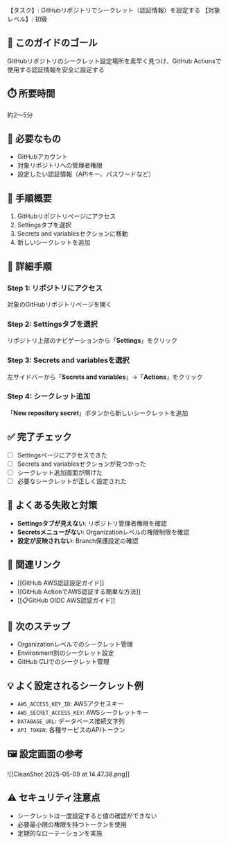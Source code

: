 【タスク】: GitHubリポジトリでシークレット（認証情報）を設定する
【対象レベル】: 初級

## 🎯 このガイドのゴール
GitHubリポジトリのシークレット設定場所を素早く見つけ、GitHub Actionsで使用する認証情報を安全に設定する

## ⏱️ 所要時間
約2〜5分

## 🧰 必要なもの
- GitHubアカウント
- 対象リポジトリへの管理者権限
- 設定したい認証情報（APIキー、パスワードなど）

## 📝 手順概要
1. GitHubリポジトリページにアクセス
2. Settingsタブを選択
3. Secrets and variablesセクションに移動
4. 新しいシークレットを追加

## 🔧 詳細手順

### Step 1: リポジトリにアクセス
対象のGitHubリポジトリページを開く

### Step 2: Settingsタブを選択
リポジトリ上部のナビゲーションから「**Settings**」をクリック

### Step 3: Secrets and variablesを選択
左サイドバーから「**Secrets and variables**」→「**Actions**」をクリック

### Step 4: シークレット追加
「**New repository secret**」ボタンから新しいシークレットを追加

## ✅ 完了チェック
- [ ] Settingsページにアクセスできた
- [ ] Secrets and variablesセクションが見つかった
- [ ] シークレット追加画面が開けた
- [ ] 必要なシークレットが正しく設定された

## 🚨 よくある失敗と対策
- **Settingsタブが見えない**: リポジトリ管理者権限を確認
- **Secretsメニューがない**: Organizationレベルの権限制限を確認
- **設定が反映されない**: Branch保護設定の確認

## 🔄 関連リンク
- [[GitHub AWS認証設定ガイド]]
- [[GitHub ActionでAWS認証する簡単な方法]]
- [[📋GitHub OIDC AWS認証ガイド]]

## 🚀 次のステップ
- Organizationレベルでのシークレット管理
- Environment別のシークレット設定
- GitHub CLIでのシークレット管理

## 💡 よく設定されるシークレット例
- `AWS_ACCESS_KEY_ID`: AWSアクセスキー
- `AWS_SECRET_ACCESS_KEY`: AWSシークレットキー
- `DATABASE_URL`: データベース接続文字列
- `API_TOKEN`: 各種サービスのAPIトークン

## 🖼️ 設定画面の参考
![[CleanShot 2025-05-09 at 14.47.38.png]]

## ⚠️ セキュリティ注意点
- シークレットは一度設定すると値の確認ができない
- 必要最小限の権限を持つトークンを使用
- 定期的なローテーションを実施
